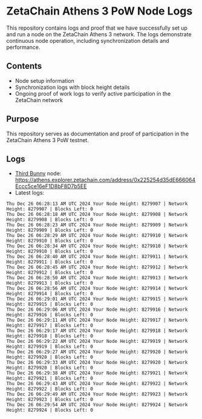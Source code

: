 # ZetaChain Athens 3 PoW Node Logs
This repository contains logs and proof that we have successfully set up and run a node on the ZetaChain Athens 3 network. The logs demonstrate continuous node operation, including synchronization details and performance.

## Contents
- Node setup information
- Synchronization logs with block height details
- Ongoing proof of work logs to verify active participation in the ZetaChain network

## Purpose
This repository serves as documentation and proof of participation in the ZetaChain Athens 3 PoW testnet.

## Logs

- [Third Bunny](https://thirdbunny.xyz/) node: https://athens.explorer.zetachain.com/address/0x225254d35dE666064Eccc5ce16eF1D8bF8D7b5EE
- Latest logs:
```
Thu Dec 26 06:28:13 AM UTC 2024 Your Node Height: 8279907 | Network Height: 8279907 | Blocks Left: 0
Thu Dec 26 06:28:18 AM UTC 2024 Your Node Height: 8279908 | Network Height: 8279908 | Blocks Left: 0
Thu Dec 26 06:28:23 AM UTC 2024 Your Node Height: 8279909 | Network Height: 8279909 | Blocks Left: 0
Thu Dec 26 06:28:29 AM UTC 2024 Your Node Height: 8279910 | Network Height: 8279910 | Blocks Left: 0
Thu Dec 26 06:28:34 AM UTC 2024 Your Node Height: 8279910 | Network Height: 8279910 | Blocks Left: 0
Thu Dec 26 06:28:40 AM UTC 2024 Your Node Height: 8279911 | Network Height: 8279911 | Blocks Left: 0
Thu Dec 26 06:28:45 AM UTC 2024 Your Node Height: 8279912 | Network Height: 8279912 | Blocks Left: 0
Thu Dec 26 06:28:50 AM UTC 2024 Your Node Height: 8279913 | Network Height: 8279913 | Blocks Left: 0
Thu Dec 26 06:28:56 AM UTC 2024 Your Node Height: 8279914 | Network Height: 8279914 | Blocks Left: 0
Thu Dec 26 06:29:01 AM UTC 2024 Your Node Height: 8279915 | Network Height: 8279915 | Blocks Left: 0
Thu Dec 26 06:29:06 AM UTC 2024 Your Node Height: 8279916 | Network Height: 8279916 | Blocks Left: 0
Thu Dec 26 06:29:11 AM UTC 2024 Your Node Height: 8279917 | Network Height: 8279917 | Blocks Left: 0
Thu Dec 26 06:29:17 AM UTC 2024 Your Node Height: 8279918 | Network Height: 8279918 | Blocks Left: 0
Thu Dec 26 06:29:22 AM UTC 2024 Your Node Height: 8279919 | Network Height: 8279919 | Blocks Left: 0
Thu Dec 26 06:29:27 AM UTC 2024 Your Node Height: 8279920 | Network Height: 8279920 | Blocks Left: 0
Thu Dec 26 06:29:33 AM UTC 2024 Your Node Height: 8279920 | Network Height: 8279920 | Blocks Left: 0
Thu Dec 26 06:29:38 AM UTC 2024 Your Node Height: 8279921 | Network Height: 8279921 | Blocks Left: 0
Thu Dec 26 06:29:43 AM UTC 2024 Your Node Height: 8279922 | Network Height: 8279922 | Blocks Left: 0
Thu Dec 26 06:29:49 AM UTC 2024 Your Node Height: 8279923 | Network Height: 8279923 | Blocks Left: 0
Thu Dec 26 06:29:54 AM UTC 2024 Your Node Height: 8279924 | Network Height: 8279924 | Blocks Left: 0
```
